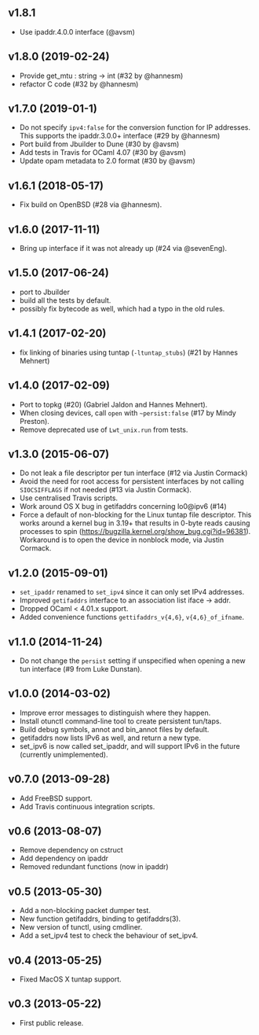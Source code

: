 ## v1.8.1

* Use ipaddr.4.0.0 interface (@avsm)

## v1.8.0 (2019-02-24)

* Provide get_mtu : string -> int (#32 by @hannesm)
* refactor C code (#32 by @hannesm)

## v1.7.0 (2019-01-1)

* Do not specify `ipv4:false` for the conversion function for IP addresses.
  This supports the ipaddr.3.0.0+ interface (#29 by @hannesm)
* Port build from Jbuilder to Dune (#30 by @avsm)
* Add tests in Travis for OCaml 4.07 (#30 by @avsm)
* Update opam metadata to 2.0 format (#30 by @avsm)

## v1.6.1 (2018-05-17)

* Fix build on OpenBSD (#28 via @hannesm).

## v1.6.0 (2017-11-11)

* Bring up interface if it was not already up (#24 via @sevenEng).

## v1.5.0 (2017-06-24)

* port to Jbuilder
* build all the tests by default.
* possibly fix bytecode as well, which had a typo in the old rules.

## v1.4.1 (2017-02-20)

* fix linking of binaries using tuntap (`-ltuntap_stubs`) (#21 by Hannes Mehnert)

## v1.4.0 (2017-02-09)

* Port to topkg (#20) (Gabriel Jaldon and Hannes Mehnert).
* When closing devices, call `open` with `~persist:false` (#17 by Mindy Preston).
* Remove deprecated use of `Lwt_unix.run` from tests.

## v1.3.0 (2015-06-07)

* Do not leak a file descriptor per tun interface (#12 via Justin Cormack)
* Avoid the need for root access for persistent interfaces by not calling
  `SIOCSIFFLAGS` if not needed (#13 via Justin Cormack).
* Use centralised Travis scripts.
* Work around OS X bug in getifaddrs concerning lo0@ipv6 (#14)
* Force a default of non-blocking for the Linux tuntap file descriptor.
  This works around a kernel bug in 3.19+ that results in 0-byte reads
  causing processes to spin (https://bugzilla.kernel.org/show_bug.cgi?id=96381).
  Workaround is to open the device in nonblock mode, via Justin Cormack.

## v1.2.0 (2015-09-01)

* `set_ipaddr` renamed to `set_ipv4` since it can only set IPv4 addresses.
* Improved `getifaddrs` interface to an association list iface -> addr.
* Dropped OCaml < 4.01.x support.
* Added convenience functions `gettifaddrs_v{4,6}`, `v{4,6}_of_ifname`.

## v1.1.0 (2014-11-24)

* Do not change the `persist` setting if unspecified when
  opening a new tun interface (#9 from Luke Dunstan).

## v1.0.0 (2014-03-02)

* Improve error messages to distinguish where they happen.
* Install otunctl command-line tool to create persistent tun/taps.
* Build debug symbols, annot and bin_annot files by default.
* getifaddrs now lists IPv6 as well, and return a new type.
* set_ipv6 is now called set_ipaddr, and will support IPv6 in the
  future (currently unimplemented).

## v0.7.0 (2013-09-28)

* Add FreeBSD support.
* Add Travis continuous integration scripts.

## v0.6 (2013-08-07)

* Remove dependency on cstruct
* Add dependency on ipaddr
* Removed redundant functions (now in ipaddr)

## v0.5 (2013-05-30)

* Add a non-blocking packet dumper test.
* New function getifaddrs, binding to getifaddrs(3).
* New version of tunctl, using cmdliner.
* Add a set_ipv4 test to check the behaviour of set_ipv4.

## v0.4 (2013-05-25)

* Fixed MacOS X tuntap support.

## v0.3 (2013-05-22)

* First public release.
